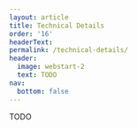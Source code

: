 ```yaml
---
layout: article
title: Technical Details
order: '16'
headerText:
permalink: /technical-details/
header:
  image: webstart-2
  text: TODO
nav:
  bottom: false
---
```

TODO